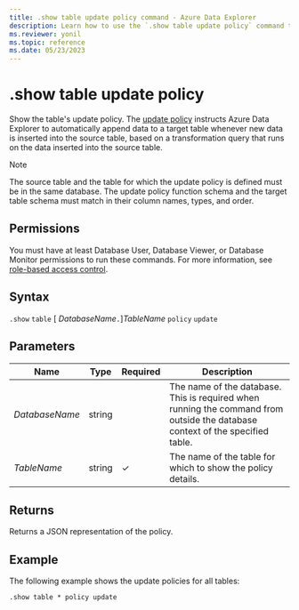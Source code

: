 ```yaml
---
title: .show table update policy command - Azure Data Explorer
description: Learn how to use the `.show table update policy` command to show the table's update policy.
ms.reviewer: yonil
ms.topic: reference
ms.date: 05/23/2023
---
```

# .show table update policy

Show the table's update policy. The [update policy](updatepolicy.md) instructs Azure Data Explorer to automatically append data to a target table whenever new data is inserted into the source table, based on a transformation query that runs on the data inserted into the source table.

> [!NOTE]
> The source table and the table for which the update policy is defined must be in the same database.
> The update policy function schema and the target table schema must match in their column names, types, and order.

## Permissions

You must have at least Database User, Database Viewer, or Database Monitor permissions to run these commands. For more information, see [role-based access control](access-control/role-based-access-control.md).

## Syntax

`.show` `table` [ *DatabaseName*`.`]*TableName* `policy` `update`

## Parameters

|Name|Type|Required|Description|
|--|--|--|--|
|*DatabaseName*|string||The name of the database. This is required when running the command from outside the database context of the specified table.|
|*TableName*|string|&check;|The name of the table for which to show the policy details.|

## Returns

Returns a JSON representation of the policy.

## Example

The following example shows the update policies for all tables:

```kusto
.show table * policy update 
```
